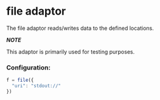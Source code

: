 # file adaptor

The file adaptor reads/writes data to the defined locations.

***NOTE***

This adaptor is primarily used for testing purposes.

### Configuration:
```javascript
f = file({
  "uri": "stdout://"
})
```
